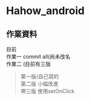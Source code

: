 # Hahow_android

## 作業資料  
 目前  
 作業一 commit all(尚未改名  
 作業二 (目前有三版  
>  第一版(自己寫的  
>  第二版 小幅改進  
>  帶三版 使用setOnClick  
